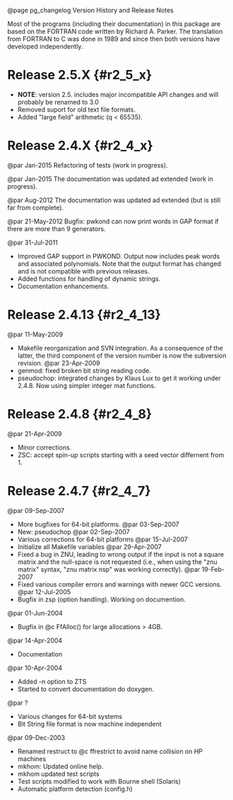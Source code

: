 @page pg_changelog Version History and Release Notes

Most of the programs (including their documentation) in this package
are based on the FORTRAN code written by Richard A. Parker.
The translation from FORTRAN to C was done in 1989 and since then both
versions have developed independently.


# Release 2.5.X {#r2_5_x}

- **NOTE**: version 2.5. includes major incompatible API changes
  and will probably be renamed to 3.0
- Removed suport for old text file formats.
- Added "large field" arithmetic (q < 65535).


# Release 2.4.X {#r2_4_x}
@par Jan-2015
Refactoring of tests (work in progress).

@par Jan-2015
The documentation was updated ad extended (work in progress).

@par Aug-2012
The documentation was updated ad extended (but is still far from complete).

@par 21-May-2012
Bugfix: pwkond can now print words in GAP format if there are more than 9 generators.

@par 31-Jul-2011
- Improved GAP support in PWKOND. Output now includes peak words and associated polynomials.
  Note that the output format has changed and is not compatible with previous releases.
- Added functions for handling of dynamic strings.
- Documentation enhancements.

# Release 2.4.13 {#r2_4_13}
@par 11-May-2009 
- Makefile reorganization and SVN integration. As a consequence of the latter, the third
  component of the version number is now the subversion revision.
@par 23-Apr-2009 
- genmod: fixed broken bit string reading code.
- pseudochop: integrated changes by Klaus Lux to get it working under 2.4.8.
  Now using simpler integer mat functions.

# Release 2.4.8 {#r2_4_8}
@par 21-Apr-2009 
- Minor corrections.
- ZSC: accept spin-up scripts starting with a seed vector differnent from 1.

# Release 2.4.7 {#r2_4_7}
@par 09-Sep-2007
- More bugfixes for 64-bit platforms.
@par 03-Sep-2007
- New: pseudochop
@par 02-Sep-2007
- Various corrections for 64-bit platforms
@par 15-Jul-2007
- Initialize all Makefile variables
@par 29-Apr-2007
- Fixed a bug in ZNU, leading to wrong output if the input is not a square matrix and
  the null-space is not requested (i.e., when using the "znu matrix" syntax,
  "znu matrix nsp" was working correctly).
@par 19-Feb-2007
- Fixed various compiler errors and warnings with newer GCC versions.
@par 12-Jul-2005
- Bugfix in zsp (option handling).  Working on documention.

@par 01-Jun-2004
- Bugfix in @c FfAlloc() for large allocations > 4GB.

@par 14-Apr-2004
- Documentation

@par 10-Apr-2004
- Added -n option to ZTS
- Started to convert documentation do doxygen.

@par ?
- Various changes for 64-bit systems
- Bit String file format is now machine independent

@par 09-Dec-2003
- Renamed restruct to @c ffrestrict to avoid name collision on HP machines
- mkhom: Updated online help.
- mkhom updated test scripts
- Test scripts modified to work with Bourne shell (Solaris)
- Automatic platform detection (config.h)

